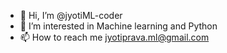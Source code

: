- 👋 Hi, I’m @jyotiML-coder
- 👀 I’m interested in Machine learning and Python
- 📫 How to reach me jyotiprava.ml@gmail.com

<!---
jyotiML-coder/jyotiML-coder is a ✨ special ✨ repository because its `README.md` (this file) appears on your GitHub profile.
You can click the Preview link to take a look at your changes.
--->
